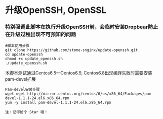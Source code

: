 # 升级OpenSSH, OpenSSL

### 特别强调此脚本在执行升级OpenSSH前，会临时安装Dropbear防止在升级过程出现不可预知的问题

```
#脚本使用步骤
git clone https://github.com/stone-snginx/update-openssh.git
cd update-openssh
chmod +x update_openssh.sh
./update_openssh.sh

```
本脚本测试通过Centos6.5—Centos6.9, Centos6.8出现编译失败时需要安装pam-devel扩展
```
Pam-devel安装步骤
wget wget http://mirror.centos.org/centos/6/os/x86_64/Packages/pam-devel-1.1.1-24.el6.x86_64.rpm
yum -y install pam-devel-1.1.1-24.el6.x86_64.rpm
```

`注：记得给个 Star 哦！`

